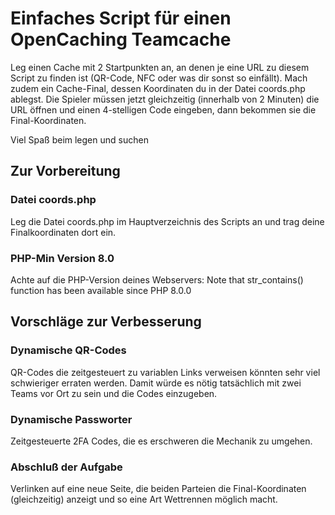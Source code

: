 # Einfaches Script für einen OpenCaching Teamcache
Leg einen Cache mit 2 Startpunkten an, an denen je eine URL zu diesem Script zu finden ist (QR-Code, NFC oder was dir sonst so einfällt). Mach zudem ein Cache-Final, dessen Koordinaten du in der Datei coords.php ablegst.
Die Spieler müssen jetzt gleichzeitig (innerhalb von 2 Minuten) die URL öffnen und einen 4-stelligen Code eingeben, dann bekommen sie die Final-Koordinaten.

Viel Spaß beim legen und suchen

## Zur Vorbereitung

### Datei coords.php
Leg die Datei coords.php im Hauptverzeichnis des Scripts an und trag deine Finalkoordinaten dort ein.

### PHP-Min Version 8.0
Achte auf die PHP-Version deines Webservers:
Note that str_contains() function has been available since PHP 8.0.0

## Vorschläge zur Verbesserung
### Dynamische QR-Codes 
QR-Codes die zeitgesteuert zu variablen Links verweisen könnten sehr viel schwieriger erraten werden. Damit würde es nötig tatsächlich mit zwei Teams vor Ort zu sein und die Codes einzugeben.

### Dynamische Passworter
Zeitgesteuerte 2FA Codes, die es erschweren die Mechanik zu umgehen.

### Abschluß der Aufgabe
Verlinken auf eine neue Seite, die beiden Parteien die Final-Koordinaten (gleichzeitig) anzeigt und so eine Art Wettrennen möglich macht.
